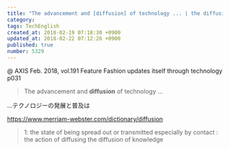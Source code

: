 ```yaml
---
title: "The advancement and [diffusion] of technology ... | the diffusion of knowledge"
category: 
tags: TechEnglish
created_at: 2018-02-19 07:18:30 +0900
updated_at: 2018-02-22 07:12:26 +0900
published: true
number: 5329
---
```


@ AXIS Feb. 2018, vol.191
Feature Fashion updates itself through technology
p031

> The advancement and **diffusion** of technology ...

...テクノロジーの発展と普及は

https://www.merriam-webster.com/dictionary/diffusion
> 1: the state of being spread out or transmitted especially by contact : the action of diffusing 
the diffusion of knowledge


